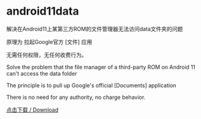 # android11data
解决在Android11上某第三方ROM的文件管理器无法访问data文件夹的问题

原理为 拉起Google官方 [文件] 应用

无需任何权限，无任何收费行为。

Solve the problem that the file manager of a third-party ROM on Android 11 can't access the data folder

The principle is to pull up Google's official [Documents] application

There is no need for any authority, no charge behavior.

[点击下载 / Download](https://raw.githubusercontent.com/tc7326/android11data/main/info.itloser.android11data.apk)